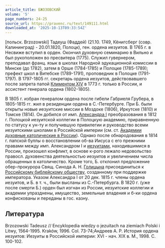 ```yaml
---
article_title: БЖОЗОВСКИЙ
volume: '5'
page_numbers: 24-25
source_url: https://pravenc.ru/text/149111.html
downloaded_at: '2025-10-13T09:33:54Z'
---
```


[польск. Brzozowski] Тадеуш (Фаддей) (21.10. 1749, Кёнигсберг (совр. Калининград) - 20.01.1820, Полоцк), ген. ордена иезуитов. В 1765 г. в Несвиже вступил в орден. Окончил духовную семинарию в Вильно и был рукоположен во пресвитера (1775). Служил гувернером, преподавал франц. язык в школах Народной эдукационной комиссии в Минске (до 1782), затем в Орше (1784-1785) и Полоцке (1785-1789); префект школ в Витебске (1789-1791), проповедник в Полоцке (1791-1797). В 1797-1805 гг. секретарь ордена иезуитов, действовавшего после запрета папой [Климентом XIV](<https://pravenc.ru/text/Климентом XIV.html>) в 1773 г. только в России, и ассистент генерала ордена (1802-1805).

В 1805 г. избран генералом ордена после гибели Габриеля Грубера, в 1805-1815 гг. жил в резиденции ордена в С.-Петербурге. При Б. были открыты новые иезуитские миссии в Моздоке (1806), Иркутске (1810) и Томске (1814). Он добился от имп. [Александра I](<https://pravenc.ru/text/АЛЕКСАНДР I.html>) преобразования в 1812 г. Полоцкой иезуитской коллегии в Полоцкую академию, приравненную по статусу к ун-ту и получившую привилегии и руководство всеми иезуитскими школами в Российской империи (см. ст. [Академии духовные католические в России](<https://pravenc.ru/text/Академии духовные католические в России.html>)). Однако после обнародования в 1814 г. папской буллы о восстановлении об-ва Иисуса с его прежними правами между имп. Александром I и [иезуитами](https://pravenc.ru/text/иезуитами.html), находившимися в России, произошел конфликт, в основе к-рого лежало недовольство правосл. духовенства деятельностью иезуитов и увеличением числа обращенных в католичество. Кроме того, Б. отклонил предложение обер-прокурора Свящ. Синода А. Н. [Голицына](https://pravenc.ru/text/Голицына.html) присоединиться к [Российскому библейскому обществу](<https://pravenc.ru/text/Российскому библейскому обществу.html>), созданному при поддержке императора. Указом Александра I от 20 дек. 1815 г. члены ордена иезуитов, и Б. в т. ч., были высланы из С.-Петербурга. В 1820 г. (уже после смерти Б.) орден был изгнан из России, иезуитские коллегии и академии упразднены, имущество, земельные владения и б-ки ордена конфискованы и переданы в гос. казну.

## Литература

Brzozowski Tadeusz // Encyklopedia wiedzy o jezuitach na ziemiach Polski i Litwy, 1564-1995. Kraków, 1996. Col. 73-74;Андреев А. Р. История ордена иезуитов: Иезуиты в Российской империи: XVI - нач. XIX в. М., 1998. С. 100-102.
